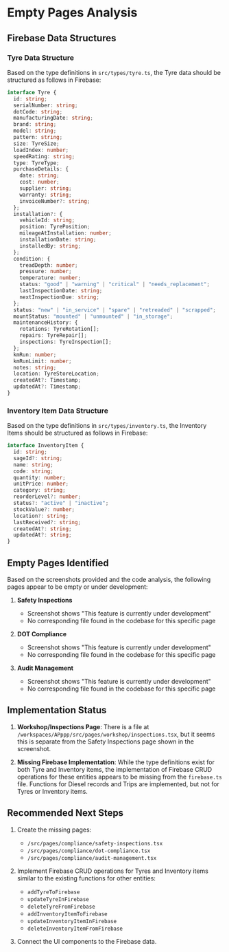 # Empty Pages Analysis

## Firebase Data Structures

### Tyre Data Structure

Based on the type definitions in `src/types/tyre.ts`, the Tyre data should be structured as follows in Firebase:

```typescript
interface Tyre {
  id: string;
  serialNumber: string;
  dotCode: string;
  manufacturingDate: string;
  brand: string;
  model: string;
  pattern: string;
  size: TyreSize;
  loadIndex: number;
  speedRating: string;
  type: TyreType;
  purchaseDetails: {
    date: string;
    cost: number;
    supplier: string;
    warranty: string;
    invoiceNumber?: string;
  };
  installation?: {
    vehicleId: string;
    position: TyrePosition;
    mileageAtInstallation: number;
    installationDate: string;
    installedBy: string;
  };
  condition: {
    treadDepth: number;
    pressure: number;
    temperature: number;
    status: "good" | "warning" | "critical" | "needs_replacement";
    lastInspectionDate: string;
    nextInspectionDue: string;
  };
  status: "new" | "in_service" | "spare" | "retreaded" | "scrapped";
  mountStatus: "mounted" | "unmounted" | "in_storage";
  maintenanceHistory: {
    rotations: TyreRotation[];
    repairs: TyreRepair[];
    inspections: TyreInspection[];
  };
  kmRun: number;
  kmRunLimit: number;
  notes: string;
  location: TyreStoreLocation;
  createdAt?: Timestamp;
  updatedAt?: Timestamp;
}
```

### Inventory Item Data Structure

Based on the type definitions in `src/types/inventory.ts`, the Inventory Items should be structured as follows in Firebase:

```typescript
interface InventoryItem {
  id: string;
  sageId?: string;
  name: string;
  code: string;
  quantity: number;
  unitPrice: number;
  category: string;
  reorderLevel?: number;
  status?: "active" | "inactive";
  stockValue?: number;
  location?: string;
  lastReceived?: string;
  createdAt?: string;
  updatedAt?: string;
}
```

## Empty Pages Identified

Based on the screenshots provided and the code analysis, the following pages appear to be empty or under development:

1. **Safety Inspections**
   - Screenshot shows "This feature is currently under development"
   - No corresponding file found in the codebase for this specific page

2. **DOT Compliance**
   - Screenshot shows "This feature is currently under development"
   - No corresponding file found in the codebase for this specific page

3. **Audit Management**
   - Screenshot shows "This feature is currently under development"
   - No corresponding file found in the codebase for this specific page

## Implementation Status

1. **Workshop/Inspections Page**: There is a file at `/workspaces/APppp/src/pages/workshop/inspections.tsx`, but it seems this is separate from the Safety Inspections page shown in the screenshot.

2. **Missing Firebase Implementation**: While the type definitions exist for both Tyre and Inventory items, the implementation of Firebase CRUD operations for these entities appears to be missing from the `firebase.ts` file. Functions for Diesel records and Trips are implemented, but not for Tyres or Inventory items.

## Recommended Next Steps

1. Create the missing pages:
   - `/src/pages/compliance/safety-inspections.tsx`
   - `/src/pages/compliance/dot-compliance.tsx`
   - `/src/pages/compliance/audit-management.tsx`

2. Implement Firebase CRUD operations for Tyres and Inventory items similar to the existing functions for other entities:
   - `addTyreToFirebase`
   - `updateTyreInFirebase`
   - `deleteTyreFromFirebase`
   - `addInventoryItemToFirebase`
   - `updateInventoryItemInFirebase`
   - `deleteInventoryItemFromFirebase`

3. Connect the UI components to the Firebase data.
